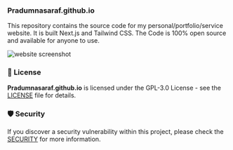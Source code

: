 ### Pradumnasaraf.github.io

This repository contains the source code for my personal/portfolio/service website. It is built Next.js and Tailwind CSS. The Code is 100% open source and available for anyone to use.

![website screenshot](https://github.com/user-attachments/assets/2278cdc4-0459-45ac-a10a-ad9b18c50dd4)

### 📜 License

**Pradumnasaraf.github.io** is licensed under the GPL-3.0 License - see the [LICENSE](/LICENSE) file for details.

### 🛡 Security

If you discover a security vulnerability within this project, please check the [SECURITY](SECURITY.md) for more information.